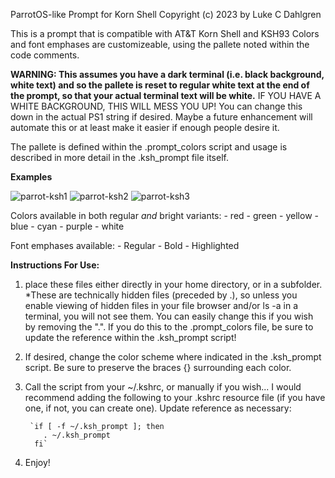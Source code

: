 ParrotOS-like Prompt for Korn Shell
Copyright (c) 2023 by Luke C Dahlgren

This is a prompt that is compatible with AT&T Korn Shell and KSH93
Colors and font emphases are customizeable, using the pallete noted within the code comments.

__WARNING: This assumes you have a dark terminal (i.e. black background, white text) and so the pallete is reset to regular white text at the end of the prompt, so that your actual terminal text will be white.__  IF YOU HAVE A WHITE BACKGROUND, THIS WILL MESS YOU UP!  You can change this down in the actual PS1 string if desired.  Maybe a future enhancement will automate this or at least make it easier if enough people desire it.

The pallete is defined within the .prompt_colors script and usage is described in more detail in the .ksh_prompt file itself.

__Examples__

![parrot-ksh1](https://user-images.githubusercontent.com/89806345/228074930-1358133a-dd2d-42f6-b94b-ffd95e47e5b5.png)
![parrot-ksh2](https://user-images.githubusercontent.com/89806345/228074950-267475d7-b786-4b33-8510-675746fe48e5.png)
![parrot-ksh3](https://user-images.githubusercontent.com/89806345/228074962-b1b33f55-97b1-4904-ba47-063182414d4a.png)


Colors available in both regular *and* bright variants:
    - red
    - green
    - yellow
    - blue
    - cyan
    - purple
    - white

Font emphases available:
    - Regular
    - Bold
    - Highlighted


__Instructions For Use:__

1. place these files either directly in your home directory, or in a subfolder.  *These are technically hidden files (preceded by .), so unless you enable viewing of hidden files in your file browser and/or ls -a in a terminal, you will not see them.  You can easily change this if you wish by removing the ".". If you do this to the .prompt_colors file, be sure to update the reference within the .ksh_prompt script!

2. If desired, change the color scheme where indicated in the .ksh_prompt script.  Be sure to preserve the braces {} surrounding each color.

3. Call the script from your ~/.kshrc, or manually if you wish...  I would recommend adding the following to your .kshrc resource file (if you have one, if not, you can create one).  Update reference as necessary:

        `if [ -f ~/.ksh_prompt ]; then
           . ~/.ksh_prompt
         fi`

4. Enjoy!
